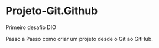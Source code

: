 # Projeto-Git.Github
Primeiro desafio DIO


Passo a Passo como criar um projeto desde o Git ao GitHub.
